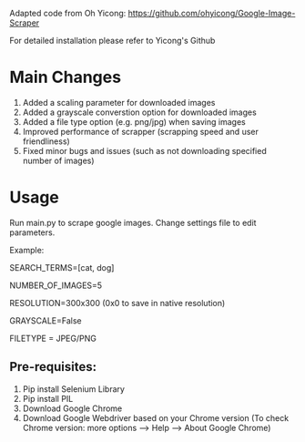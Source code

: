 Adapted code from Oh Yicong: https://github.com/ohyicong/Google-Image-Scraper

For detailed installation please refer to Yicong's Github

# Main Changes
1. Added a scaling parameter for downloaded images
2. Added a grayscale converstion option for downloaded images
3. Added a file type option (e.g. png/jpg) when saving images
4. Improved performance of scrapper (scrapping speed and user friendliness)
5. Fixed minor bugs and issues (such as not downloading specified number of images)

# Usage
Run main.py to scrape google images.
Change settings file to edit parameters.

Example:

SEARCH_TERMS=[cat, dog]  

NUMBER_OF_IMAGES=5  

RESOLUTION=300x300 (0x0 to save in native resolution)

GRAYSCALE=False  

FILETYPE = JPEG/PNG

## Pre-requisites:
1. Pip install Selenium Library
2. Pip install PIL
3. Download Google Chrome 
4. Download Google Webdriver based on your Chrome version (To check Chrome version: more options --> Help --> About Google Chrome)
